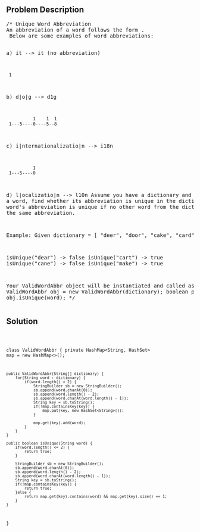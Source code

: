 <!--
<style>
  body { font-family: Arial, sans-serif; }
  .container { max-width: 100%; margin: 50px auto; padding: 10px; }
  .comment-block { background-color: #f9f9f9; padding: 10px; border-left: 5px solid #ccc; max-width: 400px; margin: 20px auto; overflow-wrap: break-word; white-space: pre-wrap; }
  .code-block { background-color: #f4f4f4; padding: 10px; border: 1px solid #ddd; max-width: 400px; margin: 20px auto; overflow-wrap: break-word; white-space: pre-wrap; }
</style>
-->

<div class='container'>
<h2>Problem Description</h2>
<div class='comment-block'>
<pre>
/* Unique Word Abbreviation
An abbreviation of a word follows the form <first letter><number><last letter>.
 Below are some examples of word abbreviations:

a) it                      --> it    (no abbreviation)

     1
b) d|o|g                   --> d1g

              1    1  1
     1---5----0----5--8
c) i|nternationalizatio|n  --> i18n

              1
     1---5----0
d) l|ocalizatio|n          --> l10n
Assume you have a dictionary and given a word, find whether its abbreviation is unique in the dictionary. 
A word's abbreviation is unique if no other word from the dictionary has the same abbreviation.

Example: 
Given dictionary = [ "deer", "door", "cake", "card" ]

isUnique("dear") -> false
isUnique("cart") -> true
isUnique("cane") -> false
isUnique("make") -> true


Your ValidWordAbbr object will be instantiated and called as such:
ValidWordAbbr obj = new ValidWordAbbr(dictionary);
boolean param_1 = obj.isUnique(word); 
*/
</pre>
</div>

<h2>Solution</h2>
<div class='code-block'>
<pre><code class='language-java'>

class ValidWordAbbr {
    private HashMap<String, HashSet<String>> map = new HashMap<>();

    public ValidWordAbbr(String[] dictionary) {
        for(String word : dictionary) {
            if(word.length() > 2) {
                StringBuilder sb = new StringBuilder();
                sb.append(word.charAt(0));
                sb.append(word.length() - 2);
                sb.append(word.charAt(word.length() - 1));
                String key = sb.toString();
                if(!map.containsKey(key)) {
                    map.put(key, new HashSet<String>());
                }
                
                map.get(key).add(word);
            }
        }
    }
    
    public boolean isUnique(String word) {
        if(word.length() <= 2) {
            return true;
        }
        
        StringBuilder sb = new StringBuilder();
        sb.append(word.charAt(0));
        sb.append(word.length() - 2);
        sb.append(word.charAt(word.length() - 1));
        String key = sb.toString();
        if(!map.containsKey(key)) {
            return true;
        }else {
            return map.get(key).contains(word) && map.get(key).size() == 1;
        }
    }
}

</code></pre>
</div>
</div>
